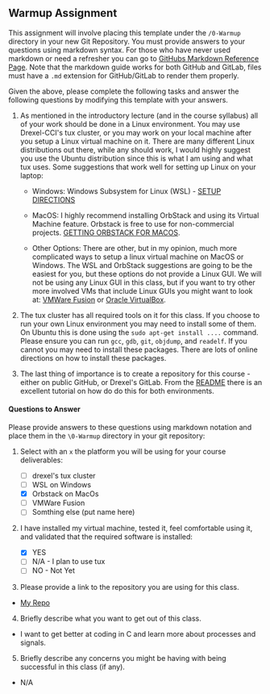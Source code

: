 ## Warmup Assignment

This assignment will involve placing this template under the `/0-Warmup` directory in your new Git Repository. You must provide answers to your questions using markdown syntax. For those who have never used markdown or need a refresher you can go to [GitHubs Markdown Reference Page](https://docs.github.com/en/get-started/writing-on-github/getting-started-with-writing-and-formatting-on-github/basic-writing-and-formatting-syntax). Note that the markdown guide works for both GitHub and GitLab, files must have a `.md` extension for GitHub/GitLab to render them properly.

Given the above, please complete the following tasks and answer the following questions by modifying this template with your answers.

1. As mentioned in the introductory lecture (and in the course syllabus) all of your work should be done in a Linux environment. You may use Drexel-CCI's tux cluster, or you may work on your local machine after you setup a Linux virtual machine on it. There are many different Linux distributions out there, while any should work, I would highly suggest you use the Ubuntu distribution since this is what I am using and what tux uses. Some suggestions that work well for setting up Linux on your laptop:

   - Windows: Windows Subsystem for Linux (WSL) - [SETUP DIRECTIONS](https://learn.microsoft.com/en-us/windows/wsl/install)

   - MacOS: I highly recommend installing OrbStack and using its Virtual Machine feature. Orbstack is free to use for non-commercial projects. [GETTING ORBSTACK FOR MACOS](https://orbstack.dev/).

   - Other Options: There are other, but in my opinion, much more complicated ways to setup a linux virtual machine on MacOS or Windows. The WSL and OrbStack suggestions are going to be the easiest for you, but these options do not provide a Linux GUI. We will not be using any Linux GUI in this class, but if you want to try other more involved VMs that include Linux GUIs you might want to look at: [VMWare Fusion](https://knowledge.broadcom.com/external/article/315638/download-and-install-vmware-fusion.html) or [Oracle VirtualBox](https://www.oracle.com/virtualization/technologies/vm/downloads/virtualbox-downloads.html).

2. The tux cluster has all required tools on it for this class. If you choose to run your own Linux environment you may need to install some of them. On Ubuntu this is done using the `sudo apt-get install ....` command. Please ensure you can run `gcc`, `gdb`, `git`, `objdump`, and `readelf`. If you cannot you may need to install these packages. There are lots of online directions on how to install these packages.

3. The last thing of importance is to create a repository for this course - either on public GitHub, or Drexel's GitLab. From the [README](./readme.md) there is an excellent tutorial on how do do this for both environments.

#### Questions to Answer

Please provide answers to these questions using markdown notation and place them in the `\0-Warmup` directory in your git repository:

1. Select with an `x` the platform you will be using for your course deliverables:

   - [ ] drexel's tux cluster
   - [ ] WSL on Windows
   - [x] Orbstack on MacOs
   - [ ] VMWare Fusion
   - [ ] Somthing else (put name here)

2. I have installed my virtual machine, tested it, feel comfortable using it, and validated that the required software is installed:

   - [x] YES
   - [ ] N/A - I plan to use tux
   - [ ] NO - Not Yet

3. Please provide a link to the repository you are using for this class.

- [My Repo](https://github.com/SudoVoid1/CS283)

4. Briefly describe what you want to get out of this class.

- I want to get better at coding in C and learn more about processes and signals.

5. Briefly describe any concerns you might be having with being successful in this class (if any).

- N/A
